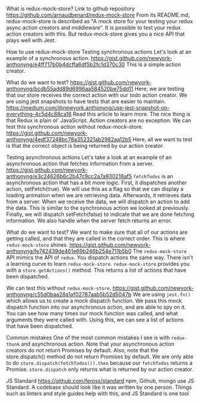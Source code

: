 What is redux-mock-store?
Link to github repository https://github.com/arnaudbenard/redux-mock-store
From its README.md, redux-mock-store is described as "A mock store for your testing your redux async action creators and middleware". It is possible to test your redux action creators with this. But redux-mock-store gives you a nice API that plays well with Jest.

How to use redux-mock-store
Testing synchronous actions
Let's look at an example of a synchronous action.
https://gist.github.com/newyork-anthonyng/e4ff717b0b4dcffa6df5b2fc1d370c30
This is a simple action creator.

What do we want to test?
https://gist.github.com/newyork-anthonyng/bcdb55add89d6996aa584520be75dd11
Here, we are testing that our store receives the correct action with our todo action creator.
We are using jest snapshots to have tests that are easier to maintain.
https://medium.com/@newyork.anthonyng/use-jest-snapshot-on-everything-4c5d4c88ca16
Read this article to learn more.
The nice thing is that Redux is plain ol' JavaScript. Action creators are no exception.
We can test this synchronous action without redux-mock-store.
https://gist.github.com/newyork-anthonyng/4edf37248bc78a352321ab2982aa12b5
Here, all we want to test is that the correct object is being returned by our action creator.

Testing asynchronous actions
Let's take a look at an example of an asynchronous action that fetches information from a server.
https://gist.github.com/newyork-anthonyng/e3c24626b6c2b47c9cc2a7a930218af5
`fetchTodos` is an asynchronous action that has a bit more logic.
First, it dispatches another action, setFetch(true).
We will use this as a flag so that we can display a loading animation when we are retrieving data.
Afterwards, it retrieves data from a server.
When we receive the data, we will dispatch an action to add the data. This is similar to the synchronous action we looked at previously.
Finally, we will dispatch setFetch(false) to indicate that we are done fetching information.
We also handle when the server fetch returns an error.

What do we want to test?
We want to make sure that all of our actions are getting called, and that they are called in the correct order.
This is where `redux-mock-store` shines.
https://gist.github.com/newyork-anthonyng/fe742439de461e69b246b254e711b5b0
The `redux-mock-store` API mimics the API of `redux`.
You dispatch actions the same way. There isn't a learning curve to learn `redux-mock-store`.
`redux-mock-store` provides you with a `store.getActions()` method. This returns a list of actions that have been dispatched.

We can test this without `redux-mock-store`.
https://gist.github.com/newyork-anthonyng/c55d0baa28a1af02787aab5b52d5047b
We are using `jest.fn()` which allows us to create a mock dispatch function.
We pass this mock dispatch function into our asynchronous action, and are able to spy on it.
You can see how many times our mock function was called, and what arguments they were called with.
Using this, we can see a list of actions that have been dispatched.

Common mistakes
One of the most common mistakes I see is with `redux-thunk` and asynchronous action.
Note that your asynchronous action creators do not return Promises by default.
Also, note that the store.dispatch() method do not return Promises by default.
We are only able to do `store.dispatch(fetchTodos()).then` because our `fetchTodos` returns a Promise.
`store.dispatch` only returns what is returned by our action creator.

JS Standard
https://github.com/feross/standard
npm, Github, mongo use JS Standard.
A codebase should look like it was written by one person.
Things such as linters and style guides help with this, and JS Standard is one tool
